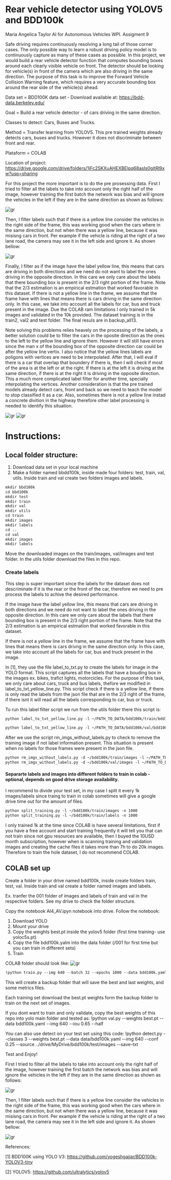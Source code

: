 # Rear vehicle detector using YOLOV5 and BDD100k

Maria Angelica Taylor 
AI for Autonomous Vehicles WPI. 
Assigment 9

Safe driving requires continuously resolving a long tail of those corner cases. The only possible way to learn a robust driving policy model is to continuously capture as many of these cases as possible. In this project, we would build a rear vehicle detector function that computes bounding boxes around each clearly visible vehicle on front. The detector should be looking for vehicle(s) 
in front of the camera which are also driving in the same direction. The purpose of this task is to improve the Forward Vehicle Collision Warning feature, which requires a very accurate bounding box around the rear side of the vehicle(s) ahead. 

Data set = BDD100K data set - Download available at: https://bdd-data.berkeley.edu/

Goal = Build a rear vehicle detector - of cars driving in the same direction. 

Classes to detect: Cars, Buses and Trucks.

Method = Transfer learning from YOLOV5. This pre trained weights already detects cars, buses and trucks. However it does not discriminate between front and rear. 

Plataform = COLAB

Location of project: https://drive.google.com/drive/folders/1jFc2SKXuAHEXBElpq68asIs0gjtRl9xw?usp=sharing

For this project the more important is to do the pre prosessing data. First I tried to filter all the labels to take into account only the right half of the image, however training the first batch the network was bias and will ignore the vehicles in the left if they are in the same direction as shown as follows:

<img src="imgs/05.jpg" alt="gr">

Then, I filter labels such that if there is a yellow line consider the vehicles in the right side of the frame, this was working good when the cars where in the same direction, but not when there was a yellow line, because it was misisng cars in front. Per example if the vehicle is riding at the right of a two lane road, the camera may see it in the left side and ignore it. As shown bellow: 

<img src="imgs/05yellow.jpg" alt="gr">

Finally, I filter as if the image have the label yellow line, this means that cars are driving in both directions and we need do not want to label the ones driving in the opposite direction. In this care we only care about the labels that there bounding box is present in the 2/3 right portion of the frame. Note that the 2/3 estimation is an empirical estmation that worked favorable in this dataset. If there is not a yellow line in the frame, we assume that the frame have with lines that means there is cars drivng in the same direction only. In this case, we take into account all the labels for car, bus and truck present in the image. Due the COLAB ram limitations I only trained in 5k images and validated in the 10k provided. The dataset training is in the train2, val2 and test folder. The final resuls are in backup_all13. 

Note solving this problems relies heavely on the processing of the labels, a better solution could be to filter the cars in the oposite direction as the ones to the left to the yellow line and ignore them. However it will still have errors since the man x of the bounding box of the opposite direction car could be after the yellow line vertix. I also notice that the yellow lines labels are poligons with vertices are need to be interpolated. After that, I will eval if there is a car that overlap that boundery if there is, then I will check if most of the area is at the left or at the right. If there is at the left it is driving at the same direction, if there is at the right it is driving in the opposite direction. This a much more complicated label filter for another time, specially interpolating the vertices. Another consideration is that the pre trained models already detect cars, front and back so we need to teach the model to stop classified it as a car. Also, sometimes there is not a yellow line instad a concrete divition in the highway therefore other label processing is needed to identify this situation. 

<img src="imgs/confusion_matrix.jpg" alt="gr">
<img src="imgs/results.jpg" alt="gr">


# Instructions: 

## Local folder structure: 

1. Download data set in your local machine
2. Make a folder named bbdd100k, inside made four folders: test, train, val, utils. Inside train and val create two folders images and labels. 

```html
mkdir bbd100k
cd bbd100k
mkdir test
mkdir train
mkdir val
mkdir utils
cd train
mkdir images
mkdir labels
cd ..
cd val
mkdir images
mkdir labels
```
Move the downloaded images on the train/images, val/images and test folder. In the utils folder download the files in this repo. 

### Create labels 

This step is super important since the labels for the dataset does not descriminate if it is the rear or the front of the car, therefore we need to pre process the labels to achive the desired performance. 

If the image have the label yellow line, this means that cars are driving in both directions and we need do not want to label the ones driving in the opposite direction. In this care we only care about the labels that there bounding box is present in the 2/3 right portion of the frame. Note that the 2/3 estimation is an empirical estmation that worked favorable in this dataset. 

If there is not a yellow line in the frame, we assume that the frame have with lines that means there is cars drivng in the same direction only. In this case, we take into account all the labels for car, bus and truck present in the image. 

In [1], they use the file label_to_txt.py to create the labels for image in the YOLO format. This script captures all the labels that have a bouding box in the images ex. bikes, trafict lights, motorcicles. For the purpose of this task, we only care about cars, truck and bus labels, thefore we modified in label_to_txt_yellow_line.py. This script check if there is a yellow line, if there is only read the labels from the json file that are in the 2/3 right of the frame, if there isnt it will read all the labels corresponding to car, bus or truck. 

To run this label filter script we run from the utils folder there this script is:

```html
python label_to_txt_yellow_line.py -l ~/PATH_TO_DATA/bdd100k/train/bdd100k_labels_images_train.json -d ~/PATH_TO_DATA/bdd100k/train/labels

python label_to_txt_yellow_line.py -l ~/PATH_TO_DATA/bdd100k/val/bdd100k_labels_images_val.json -d ~/PATH_TO_DATA/bdd100k/val/labels
```

After we use the script rm_imgs_without_labels.py to check to remove the training image if not label information present. This situation is present when no labels for those frames were present in the json file. 

```html
python rm_imgs_without_labels.py -d ~/bdd100k/train/images -l ~/PATH_TO_DATA/bdd100k/train/labels
python rm_imgs_without_labels.py -d ~/bdd100k/val/images -l ~/PATH_TO_DATA/bdd100k/val/labels
```

#### Separarte labels and images into different folders to train in colab - optional, depends on good drive storage availability. 

I recommend to divide your test set, in my case I split it every 1k images/labels since traing to train in colab sometimes will give a google drive time out for the amount of files. 

```html
python split_training.py -l ~/bdd100k/train/images -n 1000
python split_training.py -l ~/bdd100k/train/labels -n 1000
```

I only trained 1k at the time since COLAB is have several limitations, first if you have a free account and start training frequently it will tell you that can not train since not gpu resources are available, then I buyed the 10USD month subscription, however when is scanning training and validation images and creating the cache files it takes more than 7h to do 20k images. Therefore to train the hole dataset, I do not recommend COLAB.  

## COLAB set up
Create a folder in your drive named bdd100k, inside create folders train, test, val. Inside train and val create a folder named images and labels. 

Ex. tranfer the 001 folder of images and labels of train and val in the respective folders. See my drive to check the folder structure. 

Copy the notebook AI4_AV.ipyn notebook into drive. Follow the notebook:

1. Download YOLO
2. Mount your drive 
3. Copy the weights best.pt inside the yolov5 folder (first time training- use yoloc5s.pt)
4. Copy the file bdd100k.yalm into the data folder (/001 for first time but you can train in different sets)
5. Train

COLAB folder should look like:
<img src="imgs/colab.png" alt="gr">

```html
!python train.py --img 640 --batch 32 --epochs 1000 --data bdd100k.yaml --weights yolov5s.pt --name AI4AV_results --cache --project '../drive/MyDrive/bdd100k' --name 'backup_all'
```
This will create a backup folder that will save the best and last weights, and some metrics files. 

Each training set download the best.pt weights form the backup folder to train on the next set of images.

If you dont want to train and only validate, copy the best weights of this repo into yolo main folder and tested as: !python val.py --weights best.pt --data bdd100k.yaml --img 640 --iou 0.65 --half

You can also use detect on your test set using this code:
!python detect.py --classes 3 --weights best.pt --data data/bdd100k.yaml --img 640 --conf 0.25 --source ../drive/MyDrive/bdd100k/test/images --save-txt

Test and Enjoy!

First I tried to filter all the labels to take into account only the right half of the image, however training the first batch the network was bias and will ignore the vehicles in the left if they are in the same direction as shown as follows:

<img src="imgs/05.jpg" alt="gr">

Then, I filter labels such that if there is a yellow line consider the vehicles in the right side of the frame, this was working good when the cars where in the same direction, but not when there was a yellow line, because it was misisng cars in front. Per example if the vehicle is riding at the right of a two lane road, the camera may see it in the left side and ignore it. As shown bellow: 

<img src="imgs/05yellow.jpg" alt="gr">

References: 

[1] BDD100K using YOLO V3: https://github.com/yogeshgajjar/BDD100k-YOLOV3-tiny

[2] YOLOV5: https://github.com/ultralytics/yolov5